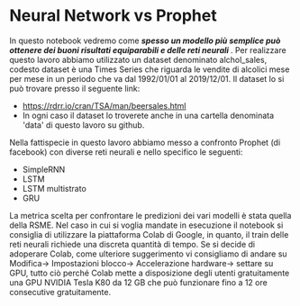 # Neural Network vs Prophet

In questo notebook vedremo come <b><i> spesso un modello più semplice può ottenere dei buoni risultati equiparabili e delle reti neurali </i></b> .
Per realizzare questo lavoro abbiamo utilizzato un dataset denominato alchol_sales, codesto dataset è una Times Series che riguarda le vendite di alcolici mese per mese in un periodo che va dal 1992/01/01 al 2019/12/01. Il dataset lo si può trovare presso il seguente link:
*	https://rdrr.io/cran/TSA/man/beersales.html
*	In ogni caso il dataset lo troverete anche in una cartella denominata 'data' di questo lavoro su github.

Nella fattispecie in questo lavoro abbiamo messo a confronto Prophet (di facebook) con diverse reti neurali e nello specifico le seguenti:
* SimpleRNN
*	LSTM
*	LSTM multistrato
*	GRU

La metrica scelta per confrontare le predizioni dei vari modelli è stata quella della RSME. 
Nel caso in cui si voglia mandate in esecuzione il notebook si consiglia di utilizzare la piattaforma Colab di Google, in quanto, il train delle reti neurali richiede una discreta quantità di tempo. Se si decide di adoperare Colab, come ulteriore suggerimento vi consigliamo di andare su Modifica-> Impostazioni blocco-> Accelerazione hardware-> settare su GPU, tutto ciò perché Colab mette a disposizione degli utenti gratuitamente una GPU NVIDIA Tesla K80 da 12 GB che può funzionare fino a 12 ore consecutive gratuitamente.
